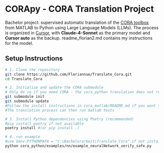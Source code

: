 # CORApy - CORA Translation Project

Bachelor project: supervised automatic translation of the [CORA toolbox](https://github.com/TUMcps/CORA) from MATLAB to Python using Large Language Models (LLMs). The process is organized in [Cursor](https://www.cursor.com), with **Claude-4-Sonnet** as the primary model and **Cursor auto** as the backup. readme_florian2.md contains my instructions for the model.

## Setup Instructions

```bash
# 1. Clone the repository
git clone https://github.com/Floriannue/Translate_Cora.git
cd Translate_Cora

# 2. Initialize and update the CORA submodule
# Only do so if you need CORA - the cora_python translation does not require it to run.
git submodule init
git submodule update
#Follow the install instructions in cora_matlab/README.md if you want to run cora_matlab
#The translation process can then run matlab tests

# 3. Install Python dependencies using Poetry (recommended)
#pip install poetry if not available
poetry install #(or pip install .)

# 4. run example
#use $env:PYTHONPATH = "C:\Bachelorarbeit\Translate_Cora" if not installed as package
python cora_python/examples/nn/example_neuralNetwork_verify_safe.py
```

